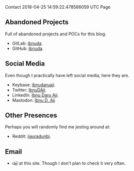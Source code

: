 Contact
2018-04-25 14:59:22.478586059 UTC
Page

## Abandoned Projects
Full of abandoned projects and POCs for this blog.

- GitLab: [ibnuda](https://gitlab.com/ibnuda).
- GitHub: [ibnuda](https://github.com/ibnuda).

## Social Media
Even though I practically have left social media, here they are.

- Keybase: [ibnudaruaji](https://keybase.io/ibnudaruaji).
- Twitter: [IbnuDAji](https://twitter.com/ibnudaji).
- LinkedIn: [Ibnu Daru Aji](https://www.linkedin.com/in/ibnu-d-5337b6149/).
- Mastodon: [Ibnu D. Aji](http://mastodon.pirateparty.be/@waterboard)

## Other Presences
Perhaps you will randomly find me jesting around at:

- Reddit: [ijauradunbi](https://www.reddit.com/user/ijauradunbi/).

## Email

- iaji at this site. Though I don't plan to check it very often.
